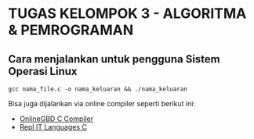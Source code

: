 # TUGAS KELOMPOK 3 - ALGORITMA & PEMROGRAMAN

## Cara menjalankan untuk pengguna Sistem Operasi Linux
```
gcc nama_file.c -o nama_keluaran && ./nama_keluaran
```

Bisa juga dijalankan via online compiler seperti berikut ini:
* [OnlineGBD C Compiler](https://www.onlinegdb.com/online_c_compiler)
* [Repl IT Languages C](https://repl.it/languages/c)